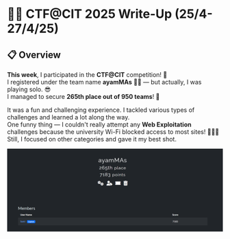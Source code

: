 
# 🏴‍☠️ CTF@CIT 2025 Write-Up (25/4-27/4/25)

## 📋 Overview

**This week**, I participated in the **CTF@CIT** competition! 🎉  
I registered under the team name **ayamMAs** 🐔✨ — but actually, I was playing solo. 😎  
I managed to secure **265th place out of 950 teams**! 🏅  

It was a fun and challenging experience. I tackled various types of challenges and learned a lot along the way.  
One funny thing — I couldn't really attempt any **Web Exploitation** challenges because the university Wi-Fi blocked access to most sites! 🚫🌐😂  
Still, I focused on other categories and gave it my best shot.
<p align="center">
  <img src="desc.png" alt="Alt text" width="1000"/>
</p>
